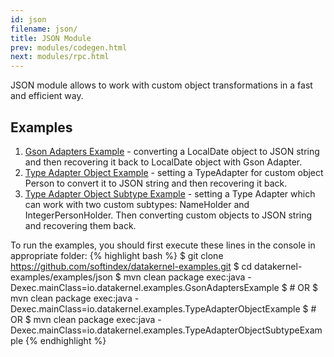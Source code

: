 ```yaml
---
id: json
filename: json/
title: JSON Module
prev: modules/codegen.html
next: modules/rpc.html
---
```


JSON module allows to work with custom object transformations in a fast and efficient way. 

## Examples 
1. [Gson Adapters Example](https://github.com/softindex/datakernel-examples/blob/master/examples/json/src/main/java/io/datakernel/examples/GsonAdaptersExample.java) - converting a LocalDate object to JSON string and then recovering it back to LocalDate object with Gson Adapter.
2. [Type Adapter Object Example](https://github.com/softindex/datakernel-examples/blob/master/examples/json/src/main/java/io/datakernel/examples/GsonAdapterObjectExample.java) - setting a TypeAdapter for custom object Person to convert it to JSON string and then recovering it back. 
3. [Type Adapter Object Subtype Example](https://github.com/softindex/datakernel-examples/blob/master/examples/json/src/main/java/io/datakernel/examples/GsonAdapterObjectSubtypeExample.java) - setting a Type Adapter which can work with two custom subtypes: NameHolder and IntegerPersonHolder. Then converting custom objects to JSON string and recovering them back.

To run the examples, you should first execute these lines in the console in appropriate folder:
{% highlight bash %}
$ git clone https://github.com/softindex/datakernel-examples.git
$ cd datakernel-examples/examples/json
$ mvn clean package exec:java -Dexec.mainClass=io.datakernel.examples.GsonAdaptersExample
$ # OR
$ mvn clean package exec:java -Dexec.mainClass=io.datakernel.examples.TypeAdapterObjectExample
$ # OR
$ mvn clean package exec:java -Dexec.mainClass=io.datakernel.examples.TypeAdapterObjectSubtypeExample
{% endhighlight %}